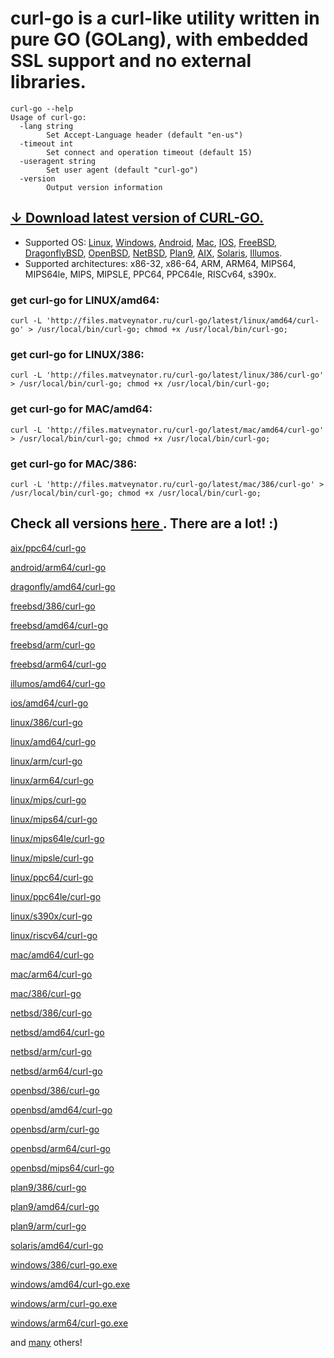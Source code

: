 # curl-go is a curl-like utility written in pure GO (GOLang), with embedded SSL support and no external libraries.

```
curl-go --help
Usage of curl-go:
  -lang string
    	Set Accept-Language header (default "en-us")
  -timeout int
    	Set connect and operation timeout (default 15)
  -useragent string
    	Set user agent (default "curl-go")
  -version
    	Output version information
```

## [↓ Download latest version of CURL-GO.](http://files.matveynator.ru/curl-go/latest/) 

- Supported OS: [Linux](http://files.matveynator.ru/curl-go/latest/linux), [Windows](http://files.matveynator.ru/curl-go/latest/windows), [Android](http://files.matveynator.ru/curl-go/latest/android), [Mac](http://files.matveynator.ru/curl-go/latest/mac), [IOS](http://files.matveynator.ru/curl-go/latest/ios), [FreeBSD](http://files.matveynator.ru/curl-go/latest/freebsd), [DragonflyBSD](http://files.matveynator.ru/curl-go/latest/dragonfly), [OpenBSD](http://files.matveynator.ru/curl-go/latest/openbsd), [NetBSD](http://files.matveynator.ru/curl-go/latest/netbsd), [Plan9](http://files.matveynator.ru/curl-go/latest/plan9), [AIX](http://files.matveynator.ru/curl-go/latest/aix), [Solaris](http://files.matveynator.ru/curl-go/latest/solaris), [Illumos](http://files.matveynator.ru/curl-go/latest/illumos).
- Supported architectures: x86-32, x86-64, ARM, ARM64, MIPS64, MIPS64le, MIPS, MIPSLE, PPC64, PPC64le, RISCv64, s390x. 


### get curl-go for LINUX/amd64:
```
curl -L 'http://files.matveynator.ru/curl-go/latest/linux/amd64/curl-go' > /usr/local/bin/curl-go; chmod +x /usr/local/bin/curl-go;
```

### get curl-go for LINUX/386:
```
curl -L 'http://files.matveynator.ru/curl-go/latest/linux/386/curl-go' > /usr/local/bin/curl-go; chmod +x /usr/local/bin/curl-go;
```

### get curl-go for MAC/amd64:
```
curl -L 'http://files.matveynator.ru/curl-go/latest/mac/amd64/curl-go' > /usr/local/bin/curl-go; chmod +x /usr/local/bin/curl-go;
```

### get curl-go for MAC/386:
```
curl -L 'http://files.matveynator.ru/curl-go/latest/mac/386/curl-go' > /usr/local/bin/curl-go; chmod +x /usr/local/bin/curl-go;
```

## Check all versions [ here ](http://files.matveynator.ru/curl-go/latest/). There are a lot! :) 


[aix/ppc64/curl-go](http://files.matveynator.ru/curl-go/latest/aix/ppc64/curl-go)

[android/arm64/curl-go](http://files.matveynator.ru/curl-go/latest/android/arm64/curl-go)

[dragonfly/amd64/curl-go](http://files.matveynator.ru/curl-go/latest/dragonfly/amd64/curl-go)

[freebsd/386/curl-go](http://files.matveynator.ru/curl-go/latest/freebsd/386/curl-go)

[freebsd/amd64/curl-go](http://files.matveynator.ru/curl-go/latest/freebsd/amd64/curl-go)

[freebsd/arm/curl-go](http://files.matveynator.ru/curl-go/latest/freebsd/arm/curl-go)

[freebsd/arm64/curl-go](http://files.matveynator.ru/curl-go/latest/freebsd/arm64/curl-go)

[illumos/amd64/curl-go](http://files.matveynator.ru/curl-go/latest/illumos/amd64/curl-go)

[ios/amd64/curl-go](http://files.matveynator.ru/curl-go/latest/ios/amd64/curl-go)

[linux/386/curl-go](http://files.matveynator.ru/curl-go/latest/linux/386/curl-go)

[linux/amd64/curl-go](http://files.matveynator.ru/curl-go/latest/linux/amd64/curl-go)

[linux/arm/curl-go](http://files.matveynator.ru/curl-go/latest/linux/arm/curl-go)

[linux/arm64/curl-go](http://files.matveynator.ru/curl-go/latest/linux/arm64/curl-go)

[linux/mips/curl-go](http://files.matveynator.ru/curl-go/latest/linux/mips/curl-go)

[linux/mips64/curl-go](http://files.matveynator.ru/curl-go/latest/linux/mips64/curl-go)

[linux/mips64le/curl-go](http://files.matveynator.ru/curl-go/latest/linux/mips64le/curl-go)

[linux/mipsle/curl-go](http://files.matveynator.ru/curl-go/latest/linux/mipsle/curl-go)

[linux/ppc64/curl-go](http://files.matveynator.ru/curl-go/latest/linux/ppc64/curl-go)

[linux/ppc64le/curl-go](http://files.matveynator.ru/curl-go/latest/linux/ppc64le/curl-go)

[linux/s390x/curl-go](http://files.matveynator.ru/curl-go/latest/linux/s390x/curl-go)

[linux/riscv64/curl-go](http://files.matveynator.ru/curl-go/latest/linux/riscv64/curl-go)

[mac/amd64/curl-go](http://files.matveynator.ru/curl-go/latest/mac/amd64/curl-go)

[mac/arm64/curl-go](http://files.matveynator.ru/curl-go/latest/mac/arm64/curl-go)

[mac/386/curl-go](http://files.matveynator.ru/curl-go/latest/mac/386/curl-go)

[netbsd/386/curl-go](http://files.matveynator.ru/curl-go/latest/netbsd/386/curl-go)

[netbsd/amd64/curl-go](http://files.matveynator.ru/curl-go/latest/netbsd/amd64/curl-go)

[netbsd/arm/curl-go](http://files.matveynator.ru/curl-go/latest/netbsd/arm/curl-go)

[netbsd/arm64/curl-go](http://files.matveynator.ru/curl-go/latest/netbsd/arm/curl-go)

[openbsd/386/curl-go](http://files.matveynator.ru/curl-go/latest/openbsd/386/curl-go)

[openbsd/amd64/curl-go](http://files.matveynator.ru/curl-go/latest/openbsd/amd64/curl-go)

[openbsd/arm/curl-go](http://files.matveynator.ru/curl-go/latest/openbsd/arm/curl-go)

[openbsd/arm64/curl-go](http://files.matveynator.ru/curl-go/latest/openbsd/arm64/curl-go)

[openbsd/mips64/curl-go](http://files.matveynator.ru/curl-go/latest/openbsd/mips64/curl-go)

[plan9/386/curl-go](http://files.matveynator.ru/curl-go/latest/plan9/386/curl-go)

[plan9/amd64/curl-go](http://files.matveynator.ru/curl-go/latest/plan9/amd64/curl-go)

[plan9/arm/curl-go](http://files.matveynator.ru/curl-go/latest/plan9/arm/curl-go)

[solaris/amd64/curl-go](http://files.matveynator.ru/curl-go/latest/solaris/amd64/curl-go)

[windows/386/curl-go.exe](http://files.matveynator.ru/curl-go/latest/windows/386/curl-go.exe)

[windows/amd64/curl-go.exe](http://files.matveynator.ru/curl-go/latest/windows/amd64/curl-go.exe)

[windows/arm/curl-go.exe](http://files.matveynator.ru/curl-go/latest/windows/arm/curl-go.exe)

[windows/arm64/curl-go.exe](http://files.matveynator.ru/curl-go/latest/windows/arm64/curl-go.exe)

and [many](http://files.matveynator.ru/curl-go/latest/) others!


